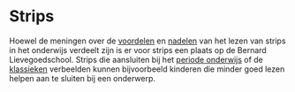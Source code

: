 # Strips

Hoewel de meningen over de [voordelen](https://stripgids.org/project/onderwijs/) en [nadelen](https://www.tandfonline.com/doi/full/10.1080/03054985.2020.1723516) van het lezen van strips in het onderwijs verdeelt zijn is er voor strips een plaats op de Bernard Lievegoedschool.
Strips die aansluiten bij het [periode onderwijs](./periode) of de [klassieken](./klassieken) verbeelden kunnen bijvoorbeeld kinderen die minder goed lezen helpen aan te sluiten bij een onderwerp.
